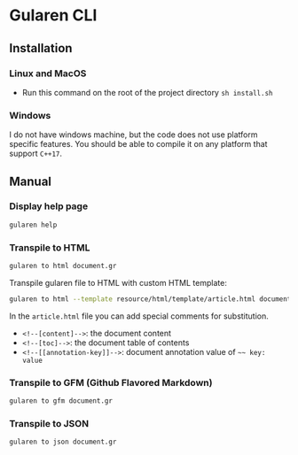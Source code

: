 # Gularen CLI

## Installation
### Linux and MacOS
- Run this command on the root of the project directory `sh install.sh`

### Windows
I do not have windows machine, 
but the code does not use platform specific features.
You should be able to compile it on any platform that support `C++17`.

## Manual
### Display help page
```sh
gularen help
```

### Transpile to HTML
```sh
gularen to html document.gr
```

Transpile gularen file to HTML with custom HTML template:
```sh
gularen to html --template resource/html/template/article.html document.gr
```

In the `article.html` file you can add special comments for substitution.
- `<!--[content]-->`: the document content
- `<!--[toc]-->`: the document table of contents
- `<!--[[annotation-key]]-->`: document annotation value of `~~ key: value`

### Transpile to GFM (Github Flavored Markdown)
```sh
gularen to gfm document.gr
```

### Transpile to JSON
```sh
gularen to json document.gr
```
